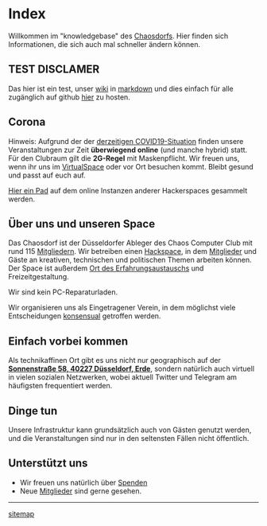 # Index

Willkommen im "knowledgebase" des [Chaosdorfs](https://chaosdorf.de). Hier finden sich Informationen, die sich auch mal schneller ändern können.

## TEST DISCLAMER

Das hier ist ein test, unser [wiki](https://wiki.chaosdorf.de) in [markdown](https://en.wikipedia.org/wiki/Markdown) und dies einfach für alle zugänglich auf github [hier](https://github.com/chaosdorf/knowledgebase) zu hosten.

## Corona

Hinweis: Aufgrund der der [derzeitigen COVID19-Situation](https://chaosdorf.de/2021/10/aktuellerer-hinweis-zu-veranstaltungen/) finden unsere Veranstaltungen zur Zeit **überwiegend online** (und manche hybrid) statt. Für den Clubraum gilt die **2G-Regel** mit Maskenpflicht. Wir freuen uns, wenn ihr uns im [VirtualSpace](./virtualspace.md) oder vor Ort besuchen kommt. Bleibt gesund und passt auf euch auf.

[Hier ein Pad](https://md.darknebu.la/Eumd0H1jSkaHcvcI3ch6vA?view) auf dem online Instanzen anderer Hackerspaces gesammelt werden.

## Über uns und unseren Space

Das Chaosdorf ist der Düsseldorfer Ableger des Chaos Computer Club mit rund 115 [Mitgliedern](./member.md). Wir betreiben einen [Hackspace](https://map.chaosdorf.de/), in dem [Mitglieder](./member.md) und Gäste an kreativen, technischen und politischen Themen arbeiten können. Der Space ist außerdem [Ort des Erfahrungsaustauschs](https://www.ccc.de/de/club/erfas) und Freizeitgestaltung.

Wir sind kein PC-Reparaturladen.

Wir organisieren uns als Eingetragener Verein, in dem möglichst viele Entscheidungen [konsensual](./consensus.md) getroffen werden.

## Einfach vorbei kommen

Als technikaffinen Ort gibt es uns nicht nur geographisch auf der **[Sonnenstraße 58, 40227 Düsseldorf, Erde](https://www.openstreetmap.org/#map=19/51.21263/6.79965)**, sondern natürlich auch virtuell in vielen sozialen Netzwerken, wobei aktuell Twitter und Telegram am häufigsten frequentiert werden.

## Dinge tun

Unsere Infrastruktur kann grundsätzlich auch von Gästen genutzt werden, und die Veranstaltungen sind nur in den seltensten Fällen nicht öffentlich.

## Unterstützt uns

- Wir freuen uns natürlich über [Spenden](./spenden.md)
- Neue [Mitglieder](./member.md) sind gerne gesehen.

---

[sitemap](./sitemap.md)
